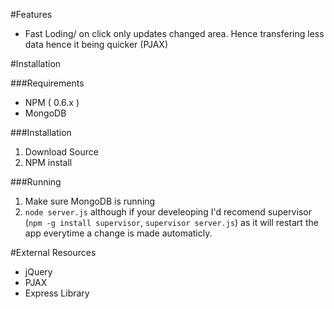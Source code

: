 #Features

* Fast Loding/ on click only updates changed area. Hence transfering less data hence it being quicker (PJAX)

#Installation

###Requirements

* NPM ( 0.6.x )
* MongoDB

###Installation

1. Download Source
2. NPM install

###Running

1. Make sure MongoDB is running
2. `node server.js` although if your develeoping I'd recomend supervisor (`npm -g install supervisor`, `supervisor server.js`) as it will restart the app everytime a change is made automaticly.


#External Resources

* jQuery
* PJAX
* Express Library
